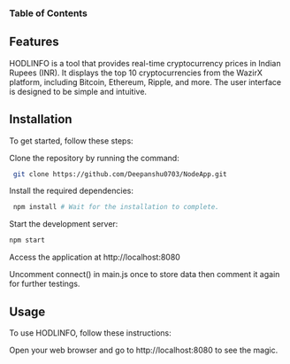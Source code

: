 ### Table of Contents


## Features
HODLINFO is a tool that provides real-time cryptocurrency prices in Indian Rupees (INR). It displays the top 10 cryptocurrencies from the WazirX platform, including Bitcoin, Ethereum, Ripple, and more. The user interface is designed to be simple and intuitive.


## Installation
To get started, follow these steps:

Clone the repository by running the command: 
 ```bash
  git clone https://github.com/Deepanshu0703/NodeApp.git 
  ```

Install the required dependencies:
```bash
 npm install # Wait for the installation to complete.
 ```

Start the development server: 
```bash
npm start
```

Access the application at http://localhost:8080

Uncomment connect() in main.js once to store data then comment it again for further testings.

## Usage
To use HODLINFO, follow these instructions:

Open your web browser and go to http://localhost:8080 to see the magic.


